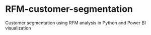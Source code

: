 # RFM-customer-segmentation
Customer segmentation using RFM analysis in Python and Power BI visualization
